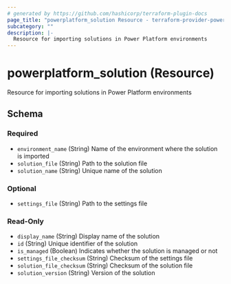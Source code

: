 ```yaml
---
# generated by https://github.com/hashicorp/terraform-plugin-docs
page_title: "powerplatform_solution Resource - terraform-provider-power-platform"
subcategory: ""
description: |-
  Resource for importing solutions in Power Platform environments
---
```


# powerplatform_solution (Resource)

Resource for importing solutions in Power Platform environments



<!-- schema generated by tfplugindocs -->
## Schema

### Required

- `environment_name` (String) Name of the environment where the solution is imported
- `solution_file` (String) Path to the solution file
- `solution_name` (String) Unique name of the solution

### Optional

- `settings_file` (String) Path to the settings file

### Read-Only

- `display_name` (String) Display name of the solution
- `id` (String) Unique identifier of the solution
- `is_managed` (Boolean) Indicates whether the solution is managed or not
- `settings_file_checksum` (String) Checksum of the settings file
- `solution_file_checksum` (String) Checksum of the solution file
- `solution_version` (String) Version of the solution
